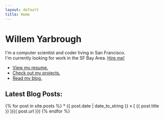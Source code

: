 ```yaml
---
layout: default
title: Home
---
```


# Willem Yarbrough

I'm a computer scientist and coder living in San Francisco.  
I'm currently looking for work in the SF Bay Area. [Hire
me!](https://www.linkedin.com/in/yarbroughw)

+ [View my resume.](resume.pdf)
+ [Check out my projects.](projects)
+ [Read my blog.](blog)

## Latest Blog Posts:
{% for post in site.posts %} * {{ post.date | date_to_string  }} &raquo; [ {{ post.title  }}  ]({{ post.url  }})
{% endfor %}

